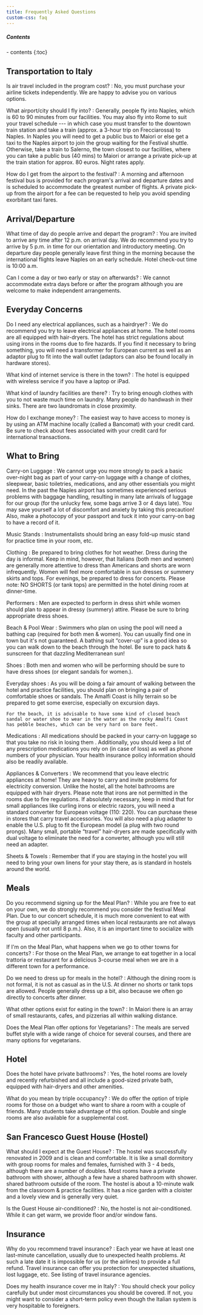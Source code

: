 ```yaml
---
title: Frequently Asked Questions
custom-css: faq
---
```


<section class="standard-block" markdown="1">

<div class="highlight-box" markdown="1">
<h5>Contents</h5>
- contents
{:toc}
</div>

## Transportation to Italy

Is air travel included in the program cost?
: No, you must purchase your airline tickets independently. We are happy to advise you on various options.
 
What airport/city should I fly into?
: Generally, people fly into Naples, which is 60 to 90 minutes from our facilities. You may also fly into Rome to suit your travel schedule --- in which case you must transfer to the downtown train station and take a train (approx. a 3-hour trip on Frecciarossa) to Naples. In Naples you will need to get a public bus to Maiori or else get a taxi to the Naples airport to join the group waiting for the Festival shuttle. Otherwise, take a train to Salerno, the town closest to our facilities, where you can take a public bus (40 mins) to Maiori or arrange a private pick-up at the train station for approx. 80 euros. Night rates apply. 

How do I get from the airport to the festival?
: A morning and afternoon festival bus is provided for each program's arrival and departure dates and is scheduled to accommodate the greatest number of flights. A private pick-up from the airport for a fee can be requested to help you avoid spending exorbitant taxi fares.

## Arrival/Departure
 
What time of day do people arrive and depart the program?
: You are invited to arrive any time after 12 p.m. on arrival day. We do recommend you try to arrive by 5 p.m. in time for our orientation and introductory meeting. On departure day people generally leave first thing in the morning because the international flights leave Naples on an early schedule. Hotel check-out time is 10:00 a.m.
 
 
Can I come a day or two early or stay on afterwards?
: We cannot accommodate extra days before or after the program although you are welcome to make independent arrangements. 

## Everyday Concerns
 
Do I need any electrical appliances, such as a hairdryer?
: We do recommend you try to leave electrical appliances at home. The hotel rooms are all equipped with hair-dryers. The hotel has strict regulations about using irons in the rooms due to fire hazards. If you find it necessary to bring something, you will need a transformer for European current as well as an adaptor plug to fit into the wall outlet (adaptors can also be found locally in hardware stores).
 
What kind of internet service is there in the town?
: The hotel is equipped with wireless service if you have a laptop or iPad. 
 
What kind of laundry facilities are there?
: Try to bring enough clothes with you to not waste much time on laundry. Many people do handwash in their sinks.  There are two laundromats in close proximity.
 
How do I exchange money?
: The easiest way to have access to money is by using an ATM machine locally (called a Bancomat) with your credit card. Be sure to check about fees associated with your credit card for international transactions.

## What to Bring

Carry-on Luggage
: We cannot urge you more strongly to pack a basic over-night bag as part of your carry-on luggage with a change of clothes, sleepwear, basic toiletries, medications, and any other essentials you might need. In the past the Naples airport has sometimes experienced serious problems with baggage handling, resulting in many late arrivals of luggage for our group (for the unlucky few, some bags arrive 3 or 4 days late). You may save yourself a lot of discomfort and anxiety by taking this precaution!  Also, make a photocopy of your passport and tuck it into your carry-on bag to have a record of it.
 
Music Stands
: Instrumentalists should bring an easy fold-up music stand for practice time in your room, etc.
 
Clothing
: Be prepared to bring clothes for hot weather. Dress during the day is informal. Keep in mind, however, that Italians (both men and women) are generally more attentive to dress than Americans and shorts are worn infrequently. Women will feel more comfortable in sun dresses or summery skirts and tops. For evenings, be prepared to dress for concerts. Please note: NO SHORTS (or tank tops) are permitted in the hotel dining room at dinner-time.
 
Performers
: Men are expected to perform in dress shirt while women should plan to appear in dressy (summery) attire. Please be sure to bring appropriate dress shoes. 

Beach & Pool Wear
: Swimmers who plan on using the pool will need a bathing cap (required for both men & women). You can usually find one in town but it's not guaranteed. A bathing suit “cover-up” is a good idea so you can walk down to the beach through the hotel. Be sure to pack hats & sunscreen for that dazzling Mediterranean sun!
 
Shoes
: Both men and women who will be performing should be sure to have dress shoes (or elegant sandals for women.).
 
Everyday shoes
: As you will be doing a fair amount of walking between the hotel and practice facilities, you should plan on bringing a pair of comfortable shoes or sandals. The Amalfi Coast is hilly terrain so be prepared to get some exercise, especially on excursion days.
 
    For the beach, it is advisable to have some kind of closed beach sandal or water shoe to wear in the water as the rocky Amalfi Coast has pebble beaches, which can be very hard on bare feet.
 
Medications
: All medications should be packed in your carry-on luggage so that you take no risk in losing them . Additionally, you should keep a list of any prescription medications you rely on (in case of loss) as well as phone numbers of your physician. Your health insurance policy information should also be readily available.
 
Appliances & Converters
: We recommend that you leave electric appliances at home! They are heavy to carry and invite problems for electricity conversion. Unlike the hostel, all the hotel bathrooms are equipped with hair dryers. Please note that irons are not permitted in the rooms due to fire regulations. If absolutely necessary, keep in mind that for small appliances like curling irons or electric razors, you will need a standard converter for European voltage (110: 220). You can purchase these in stores that carry travel accessories. You will also need a plug adapter to enable the U.S. plug to fit the European model (a plug with two round prongs). Many small, portable “travel” hair-dryers are made specifically with dual voltage to eliminate the need for a converter, although you will still need an adapter.
 
Sheets & Towels
: Remember that if you are staying in the hostel you will need to bring your own linens for your stay there, as is standard in hostels around the world.

## Meals

Do you recommend signing up for the Meal Plan?
: While you are free to eat on your own, we do strongly recommend you consider the festival Meal Plan. Due to our concert schedule, it is much more convenient to eat with the group at specially arranged times when local restaurants are not always open (usually not until 8 p.m.). Also, it is an important time to socialize with faculty and other participants.
 
If I'm on the Meal Plan, what happens when we go to other towns for concerts?
: For those on the Meal Plan, we arrange to eat together in a local trattoria or restaurant for a delicious 3-course meal when we are in a different town for a performance.
 
Do we need to dress up for meals in the hotel?
: Although the dining room is not formal, it is not as casual as in the U.S. At dinner no shorts or tank tops are allowed. People generally dress up a bit, also because we often go directly to concerts after dinner.
 
What other options exist for eating in the town?
: In Maiori there is an array of small restaurants, cafes, and pizzerias all within walking distance.
 
Does the Meal Plan offer options for Vegetarians?
: The meals are served buffet style with a wide range of choice for several courses, and there are many options for vegetarians.

## Hotel

Does the hotel have private bathrooms?
: Yes, the hotel rooms are lovely and recently refurbished and all include a good-sized private bath, equipped with hair-dryers and other amenities.
 
What do you mean by triple occupancy?
: We do offer the option of triple rooms for those on a budget who want to share a room with a couple of friends. Many students take advantage of this option. Double and single rooms are also available for a supplemental cost.

## San Francesco Guest House (Hostel)

What should I expect at the Guest House?
: The hostel was successfully renovated in 2009 and is clean and comfortable. It is like a small dormitory with group rooms for males and females, furnished with 3 - 4 beds, although there are a number of doubles. Most rooms have a private bathroom with shower, although a few have a shared bathroom with shower. shared bathroom outside of the room. The hostel is about a 10-minute walk from the classroom & practice facilities. It has a nice garden with a cloister and a lovely view and is generally very quiet.
 
Is the Guest House air-conditioned?
: No, the hostel is not air-conditioned. While it can get warm, we provide floor and/or window fans.

## Insurance

Why do you recommend travel insurance?
: Each year we have at least one last-minute cancellation, usually due to unexpected health problems. At such a late date it is impossible for us (or the airlines) to provide a full refund. Travel insurance can offer you protection for unexpected situations, lost luggage, etc.
See listing of travel insurance agencies.
 
Does my health insurance cover me in Italy?
: You should check your policy carefully but under most circumstances you should be covered. If not, you might want to consider a short-term policy even though the Italian system is very hospitable to foreigners.

</section>